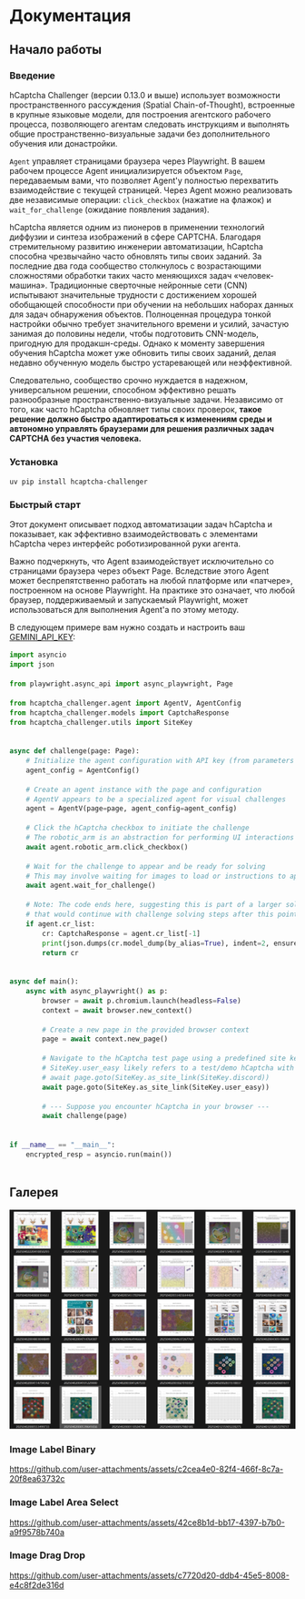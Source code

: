 # Документация

## Начало работы

### Введение

hCaptcha Challenger (версии 0.13.0 и выше) использует возможности пространственного рассуждения (Spatial Chain-of-Thought), встроенные в крупные языковые модели, для построения агентского рабочего процесса, позволяющего агентам следовать инструкциям и выполнять общие пространственно-визуальные задачи без дополнительного обучения или донастройки.

`Agent` управляет страницами браузера через Playwright. В вашем рабочем процессе Agent инициализируется объектом `Page`, передаваемым вами, что позволяет Agent'у полностью перехватить взаимодействие с текущей страницей. Через Agent можно реализовать две независимые операции: `click_checkbox` (нажатие на флажок) и `wait_for_challenge` (ожидание появления задания).

hCaptcha является одним из пионеров в применении технологий диффузии и синтеза изображений в сфере CAPTCHA. Благодаря стремительному развитию инженерии автоматизации, hCaptcha способна чрезвычайно часто обновлять типы своих заданий. За последние два года сообщество столкнулось с возрастающими сложностями обработки таких часто меняющихся задач «человек-машина». Традиционные сверточные нейронные сети (CNN) испытывают значительные трудности с достижением хорошей обобщающей способности при обучении на небольших наборах данных для задач обнаружения объектов. Полноценная процедура тонкой настройки обычно требует значительного времени и усилий, зачастую занимая до половины недели, чтобы подготовить CNN-модель, пригодную для продакшн-среды. Однако к моменту завершения обучения hCaptcha может уже обновить типы своих заданий, делая недавно обученную модель быстро устаревающей или неэффективной.

Следовательно, сообщество срочно нуждается в надежном, универсальном решении, способном эффективно решать разнообразные пространственно-визуальные задачи. Независимо от того, как часто hCaptcha обновляет типы своих проверок, **такое решение должно быстро адаптироваться к изменениям среды и автономно управлять браузерами для решения различных задач CAPTCHA без участия человека.**

### Установка

```
uv pip install hcaptcha-challenger
```

### Быстрый старт

Этот документ описывает подход автоматизации задач hCaptcha и показывает, как эффективно взаимодействовать с элементами hCaptcha через интерфейс роботизированной руки агента.

Важно подчеркнуть, что Agent взаимодействует исключительно со страницами браузера через объект Page. Вследствие этого Agent может беспрепятственно работать на любой платформе или «патчере», построенном на основе Playwright. На практике это означает, что любой браузер, поддерживаемый и запускаемый Playwright, может использоваться для выполнения Agent'a по этому методу.

В следующем примере вам нужно создать и настроить ваш [GEMINI_API_KEY](https://aistudio.google.com/apikey):

```python
import asyncio
import json

from playwright.async_api import async_playwright, Page

from hcaptcha_challenger.agent import AgentV, AgentConfig
from hcaptcha_challenger.models import CaptchaResponse
from hcaptcha_challenger.utils import SiteKey


async def challenge(page: Page):
    # Initialize the agent configuration with API key (from parameters or environment)
    agent_config = AgentConfig()

    # Create an agent instance with the page and configuration
    # AgentV appears to be a specialized agent for visual challenges
    agent = AgentV(page=page, agent_config=agent_config)

    # Click the hCaptcha checkbox to initiate the challenge
    # The robotic_arm is an abstraction for performing UI interactions
    await agent.robotic_arm.click_checkbox()

    # Wait for the challenge to appear and be ready for solving
    # This may involve waiting for images to load or instructions to appear
    await agent.wait_for_challenge()

    # Note: The code ends here, suggesting this is part of a larger solution
    # that would continue with challenge solving steps after this point
    if agent.cr_list:
        cr: CaptchaResponse = agent.cr_list[-1]
        print(json.dumps(cr.model_dump(by_alias=True), indent=2, ensure_ascii=False))
        return cr


async def main():
    async with async_playwright() as p:
        browser = await p.chromium.launch(headless=False)
        context = await browser.new_context()

        # Create a new page in the provided browser context
        page = await context.new_page()

        # Navigate to the hCaptcha test page using a predefined site key
        # SiteKey.user_easy likely refers to a test/demo hCaptcha with lower difficulty
        # await page.goto(SiteKey.as_site_link(SiteKey.discord))
        await page.goto(SiteKey.as_site_link(SiteKey.user_easy))

        # --- Suppose you encounter hCaptcha in your browser ---
        await challenge(page)


if __name__ == "__main__":
    encrypted_resp = asyncio.run(main())
    
```

## Галерея

![image-20250402235820929](assets/image-20250402235820929.png)

### Image Label Binary

https://github.com/user-attachments/assets/c2cea4e0-82f4-466f-8c7a-20f8ea63732c

### Image Label Area Select

https://github.com/user-attachments/assets/42ce8b1d-bb17-4397-b7b0-a9f9578b740a

### Image Drag Drop

https://github.com/user-attachments/assets/c7720d20-ddb4-45e5-8008-e4c8f2de316d